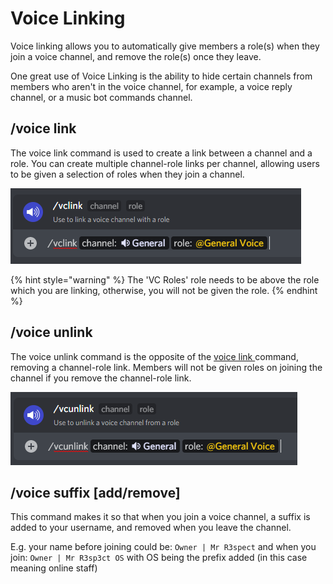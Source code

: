 # Voice Linking

Voice linking allows you to automatically give members a role(s) when they join a voice channel, and remove the role(s) once they leave.&#x20;

One great use of Voice Linking is the ability to hide certain channels from members who aren't in the voice channel, for example, a voice reply channel, or a music bot commands channel.

## /voice link

The voice link command is used to create a link between a channel and a role. You can create multiple channel-role links per channel, allowing users to be given a selection of roles when they join a channel.

![voice link command](<../../.gitbook/assets/image (14).png>)

{% hint style="warning" %}
The 'VC Roles' role needs to be above the role which you are linking, otherwise, you will not be given the role.
{% endhint %}

## /voice unlink

The voice unlink command is the opposite of the [voice link ](voice-linking.md#vclink)command, removing a channel-role link. Members will not be given roles on joining the channel if you remove the channel-role link.

![voice unlink command](<../../.gitbook/assets/image (15).png>)

## /voice suffix \[add/remove]

This command makes it so that when you join a voice channel, a suffix is added to your username, and removed when you leave the channel.

E.g. your name before joining could be: `Owner | Mr R3spect` and when you join: `Owner | Mr R3sp3ct OS` with OS being the prefix added (in this case meaning online staff)
